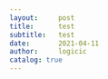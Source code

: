 ```yaml
---
layout:     post
title:      test
subtitle:   test
date:       2021-04-11
author:     logicic
catalog: true
---
```

